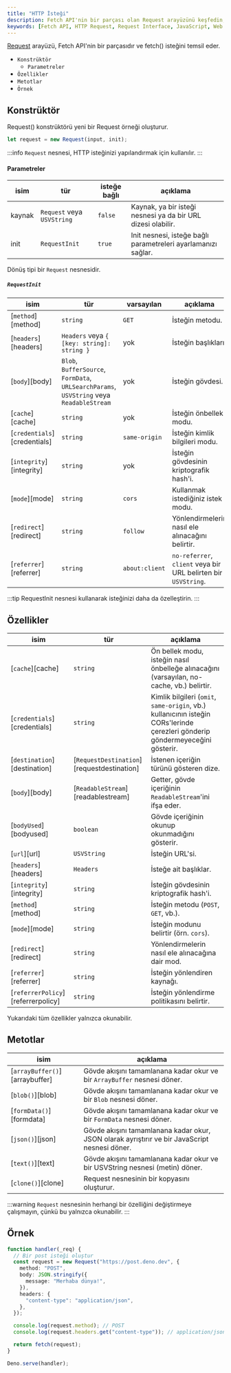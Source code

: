 ```yaml
---
title: "HTTP İsteği"
description: Fetch API'nin bir parçası olan Request arayüzünü keşfedin, bu nesnenin nasıl oluşturulacağını ve kullanıldığını öğrenin. Özellikleri ve yöntemleri ile örnek kodları dahil edilmektedir.
keywords: [Fetch API, HTTP Request, Request Interface, JavaScript, Web API]
---
```


[Request](https://developer.mozilla.org/en-US/docs/Web/API/Request) arayüzü, Fetch API'nin bir parçasıdır ve fetch() isteğini temsil eder.

- `Konstrüktör`
  - `Parametreler`
- `Özellikler`
- `Metotlar`
- `Örnek`

## Konstrüktör

Request() konstrüktörü yeni bir Request örneği oluşturur.

```ts
let request = new Request(input, init);
```

:::info
`Request` nesnesi, HTTP isteğinizi yapılandırmak için kullanılır.
:::

#### Parametreler

| isim     | tür                          | isteğe bağlı | açıklama                                                               |
| -------- | ----------------------------- | ------------ | --------------------------------------------------------------------- |
| kaynak   | `Request` veya `USVString`    | `false`      | Kaynak, ya bir isteği nesnesi ya da bir URL dizesi olabilir.          |
| init     | `RequestInit` | `true`       | Init nesnesi, isteğe bağlı parametreleri ayarlamanızı sağlar.         |

Dönüş tipi bir `Request` nesnesidir.

##### `RequestInit`

| isim                             | tür                                                                                    | varsayılan     | açıklama                                                |
| -------------------------------- | --------------------------------------------------------------------------------------- | -------------- | ----------------------------------------------------- |
| [`method`][method]               | `string`                                                                                | `GET`          | İsteğin metodu.                                      |
| [`headers`][headers]             | `Headers` veya `{ [key: string]: string }`                                            | yok            | İsteğin başlıkları.                                  |
| [`body`][body]                   | `Blob`, `BufferSource`, `FormData`, `URLSearchParams`, `USVString` veya `ReadableStream` | yok            | İsteğin gövdesi.                                     |
| [`cache`][cache]                 | `string`                                                                                | yok            | İsteğin önbellek modu.                                |
| [`credentials`][credentials]     | `string`                                                                                | `same-origin`  | İsteğin kimlik bilgileri modu.                         |
| [`integrity`][integrity]         | `string`                                                                                | yok            | İsteğin gövdesinin kriptografik hash'i.                |
| [`mode`][mode]                   | `string`                                                                                | `cors`         | Kullanmak istediğiniz istek modu.                      |
| [`redirect`][redirect]           | `string`                                                                                | `follow`       | Yönlendirmelerin nasıl ele alınacağını belirtir.       |
| [`referrer`][referrer]           | `string`                                                                                | `about:client` | `no-referrer`, `client` veya bir URL belirten bir `USVString`. |

:::tip
RequestInit nesnesi kullanarak isteğinizi daha da özelleştirin.
:::

## Özellikler

| isim                                | tür                                        | açıklama                                                                                                                 |
| ----------------------------------- | ------------------------------------------ | ----------------------------------------------------------------------------------------------------------------------- |
| [`cache`][cache]                    | `string`                                   | Ön bellek modu, isteğin nasıl önbelleğe alınacağını (varsayılan, no-cache, vb.) belirtir.                               |
| [`credentials`][credentials]        | `string`                                   | Kimlik bilgileri (`omit`, `same-origin`, vb.) kullanıcının isteğin CORs'lerinde çerezleri gönderip göndermeyeceğini gösterir. |
| [`destination`][destination]        | [`RequestDestination`][requestdestination] | İstenen içeriğin türünü gösteren dize.                                                                                  |
| [`body`][body]                      | [`ReadableStream`][readablestream]        | Getter, gövde içeriğinin `ReadableStream`'ini ifşa eder.                                                               |
| [`bodyUsed`][bodyused]              | `boolean`                                  | Gövde içeriğinin okunup okunmadığını gösterir.                                                                            |
| [`url`][url]                        | `USVString`                                | İsteğin URL'si.                                                                                                        |
| [`headers`][headers]                | `Headers`               | İsteğe ait başlıklar.                                                                                                   |
| [`integrity`][integrity]            | `string`                                   | İsteğin gövdesinin kriptografik hash'i.                                                                                |
| [`method`][method]                  | `string`                                   | İsteğin metodu (`POST`, `GET`, vb.).                                                                                   |
| [`mode`][mode]                      | `string`                                   | İsteğin modunu belirtir (örn. `cors`).                                                                                 |
| [`redirect`][redirect]              | `string`                                   | Yönlendirmelerin nasıl ele alınacağına dair mod.                                                                        |
| [`referrer`][referrer]              | `string`                                   | İsteğin yönlendiren kaynağı.                                                                                           |
| [`referrerPolicy`][referrerpolicy]  | `string`                                   | İsteğin yönlendirme politikasını belirtir.                                                                             |

Yukarıdaki tüm özellikler yalnızca okunabilir.

## Metotlar

| isim                            | açıklama                                                                                   |
| ------------------------------- | ------------------------------------------------------------------------------------------- |
| [`arrayBuffer()`][arraybuffer]  | Gövde akışını tamamlanana kadar okur ve bir `ArrayBuffer` nesnesi döner.                  |
| [`blob()`][blob]                | Gövde akışını tamamlanana kadar okur ve bir `Blob` nesnesi döner.                         |
| [`formData()`][formdata]        | Gövde akışını tamamlanana kadar okur ve bir `FormData` nesnesi döner.                     |
| [`json()`][json]                | Gövde akışını tamamlanana kadar okur, JSON olarak ayrıştırır ve bir JavaScript nesnesi döner. |
| [`text()`][text]                | Gövde akışını tamamlanana kadar okur ve bir USVString nesnesi (metin) döner.              |
| [`clone()`][clone]              | Request nesnesinin bir kopyasını oluşturur.                                             |

:::warning
`Request` nesnesinin herhangi bir özelliğini değiştirmeye çalışmayın, çünkü bu yalnızca okunabilir.
:::

## Örnek

```ts
function handler(_req) {
  // Bir post isteği oluştur
  const request = new Request("https://post.deno.dev", {
    method: "POST",
    body: JSON.stringify({
      message: "Merhaba dünya!",
    }),
    headers: {
      "content-type": "application/json",
    },
  });

  console.log(request.method); // POST
  console.log(request.headers.get("content-type")); // application/json

  return fetch(request);
}

Deno.serve(handler);
```